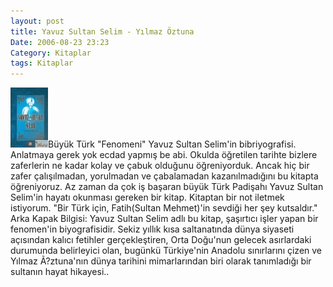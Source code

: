 ```yaml
---
layout: post
title: Yavuz Sultan Selim - Yılmaz Öztuna
Date: 2006-08-23 23:23
Category: Kitaplar
tags: Kitaplar
---
```


![Yavuz Sultan Selim - Yılmaz Öztuna][]Büyük Türk "Fenomeni" Yavuz
Sultan Selim'in bibriyografisi. Anlatmaya gerek yok ecdad yapmış be
abi. Okulda öğretilen tarihte bizlere zaferlerin ne kadar
kolay ve çabuk olduğunu öğreniyorduk. Ancak hiç bir zafer çalışılmadan,
yorulmadan ve çabalamadan kazanılmadığını bu kitapta öğreniyoruz. Az
zaman da çok iş başaran büyük Türk Padişahı Yavuz Sultan Selim'in hayatı
okunması gereken bir kitap. Kitaptan bir not iletmek istiyorum. "Bir
Türk için, Fatih(Sultan Mehmet)'in sevdiği her şey kutsaldır." Arka
Kapak Bilgisi: Yavuz Sultan Selim adlı bu kitap, şaşırtıcı işler yapan
bir fenomen'in biyografisidir. Sekiz yıllık kısa saltanatında dünya
siyaseti açısından kalıcı fetihler gerçekleştiren, Orta Doğu'nun gelecek
asırlardaki durumunda belirleyici olan, bugünkü Türkiye'nin Anadolu
sınırlarını çizen ve Yılmaz Ã?ztuna'nın dünya tarihini mimarlarından
biri olarak tanımladığı bir sultanın hayat hikayesi..

  [Yavuz Sultan Selim - Yılmaz Öztuna]: /images/yavuz_sultan_selim.thumbnail.gif
